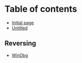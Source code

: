 # Table of contents

* [Initial page](README.md)
* [Untitled](untitled.md)

## Reversing

* [WinDbg](reversing/windbg.md)
